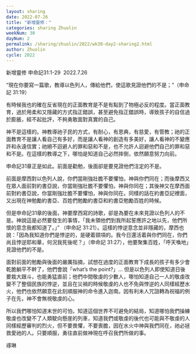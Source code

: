 ```yaml
---
layout: sharing
date: 2022-07-26
title: "新增靈修："
categories: sharing Zhuolin
weekNum: 30
dayNum: 2
permalink: /sharing/zhuolin/2022/wk30-day2-sharing2.html
author: Zhuolin
cycle: 2022
---  
```

新增靈修 申命記31:1-29 
2022.7.26

“現在你要寫一篇歌，教導以色列人，傳給他們，使這歌見證他們的不是；”（申命記‬ ‭31:19‬）

有時候我也的確在反省現在的正面教育是不是有點到了物極必反的程度。當正面教育，過於用柔和又隱藏的方式指正錯誤，甚至避免指正錯誤時，導致孩子的自信過於膨脹，經不起批評，不夠勇敢面對真實的自己。

神不是這樣的。神教導祂子民的方式，有耐心，有恩典，有慈愛，有管教；祂的正面教育不是讓人看自己有多好，而是讓人看神的創造有多美好，讓人看神的不變應許和永遠信實；祂絕不迴避人的罪和惡和不是，也不允許人迴避他們自己的罪和惡和不是。在這樣的教導之下，哪怕是知道自己必然摔倒，依然願意努力向前。

申命記31章正是如此。前面是勸勉，後面卻是要見證他們注定的不是。

前面是摩西對以色列人說，你們當剛強壯膽不要懼怕，神與你們同在；而後摩西又在眾人面前對約書亞說，你當剛強壯膽不要懼怕，神與你同在；其後神又在摩西面前對約書亞說，你當剛強壯膽不要懼怕，神與你同在。同樣的話在約書亞記裡面，又出現在神勉勵約書亞、百姓們勉勵約書亞和約書亞勉勵百姓的時候。

但是申命記31章的後面，神要摩西寫的詩歌，卻是為要在未來見證以色列人的不是。神說這是必然要發生的事情，「我未領他們到我所起誓應許之地以先，他們所懷的意念我都知道了。」”
‭（申命記‬ ‭31:21‬）。這樣的悖逆意念並非隱藏的，摩西也說：「因為我知道你們是悖逆的，是硬着頸項的。我今日還活着與你們同在，你們尚且悖逆耶和華，何況我死後呢？」（申命記‬ ‭31:27‬），他要聚集百姓，「呼天喚地」見證他們的不是。

面對前面的勉勵與後面的嚴厲指摘，試想在過度的正面教育下成長的孩子有多少會乾脆躺平不幹了，他們會說「what’s the point?」… 但是以色列人即使知道日後要栽大跟斗，也能勇猛直前；他們中間敬虔的少數人，哪怕知道自己一人的敬虔改變不了整個民族的悖逆，並且在災禍的時候敬虔的人也不免與悖逆的人同樣經歷水火，他們也依然願意在此刻順服神的命令進入迦南。因有利未人咒詛轉為祝福的例子在先，神不會無視敬虔的心。

所以我們哪怕知道末世的可怕，知道這個世界不可避免的結局，知道哪怕我們操練敬虔也改變不了人類駛向懸崖的列車，知道我們或敬虔的後代也可能與不敬虔的人同樣經歷審判的烈火，但不要畏懼，不要喪膽，因在水火中神與我們同在，祂必拯救愛祂的人。只要順服，勇往直前做神現在呼召我們所做的事。

琢琳
